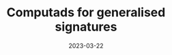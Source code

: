 ---
collection: publications
title: 'Computads for generalised signatures'
authors: "Ioannis Markakis"
date: 2023-03-22
venue: 'Preprint'
excerpt: 'We introduce a notion of signature whose sorts form a direct category, and study computads for such signatures. Algebras for such a signature are presheaves with an interpretation of every function symbol of the signature, and we describe how computads give rise to signatures. Generalising work of Batanin, we show that computads with certain generator-preserving morphisms form a presheaf category, and describe a forgetful functor from algebras to computads. Algebras free on a computad turn out to be the cofibrant objects for certain cofibrantly generated factorisation system, and the adjunction above induces the universal cofibrant replacement, in the sense of Garner, for this factorisation system. Finally, we conclude by explaining how many-sorted structures, weak $\omega$-categories, and algebraic semi-simplicial Kan complexes are algebras of such signatures, and we propose a notion of weak multiple category. '
doi: '10.48550/arXiv.2303.11978'
paperurl: 2023-generalised-computads.pdf
---